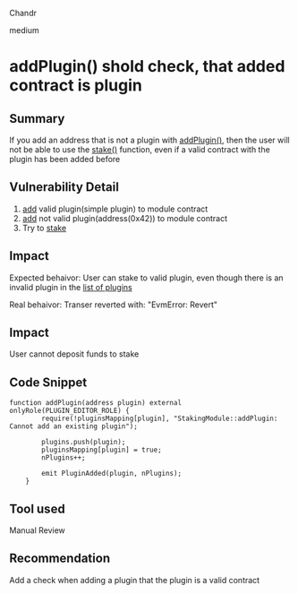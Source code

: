 Chandr

medium

# addPlugin() shold check, that added contract is plugin

## Summary

If you add an address that is not a plugin with [addPlugin()](https://github.com/sherlock-audit/2022-11-telcoin/blob/main/contracts/StakingModule.sol#L409-L417), then the user will not be able to use the [stake()](https://github.com/sherlock-audit/2022-11-telcoin/blob/main/contracts/StakingModule.sol#L157-L163) function, even if a valid contract with the plugin has been added before

## Vulnerability Detail

1) [add](https://github.com/sherlock-audit/2022-11-telcoin/blob/main/contracts/StakingModule.sol#L409-L417) valid plugin(simple plugin) to module contract
2) [add](https://github.com/sherlock-audit/2022-11-telcoin/blob/main/contracts/StakingModule.sol#L409-L417) not valid plugin(address(0x42)) to module contract
3) Try to [stake](https://github.com/sherlock-audit/2022-11-telcoin/blob/main/contracts/StakingModule.sol#L157-L166)

## Impact

Expected behaivor:
User can stake to valid plugin, even though there is an invalid plugin in the [list of plugins](https://github.com/sherlock-audit/2022-11-telcoin/blob/main/contracts/StakingModule.sol#L34)

Real behaivor:
Transer reverted with: "EvmError: Revert"

## Impact

User cannot deposit funds to stake

## Code Snippet

```solidity
function addPlugin(address plugin) external onlyRole(PLUGIN_EDITOR_ROLE) {
        require(!pluginsMapping[plugin], "StakingModule::addPlugin: Cannot add an existing plugin");

        plugins.push(plugin);
        pluginsMapping[plugin] = true;
        nPlugins++;

        emit PluginAdded(plugin, nPlugins);
    }

```

## Tool used

Manual Review

## Recommendation

Add a check when adding a plugin that the plugin is a valid contract


